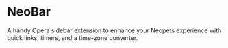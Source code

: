 # NeoBar
 A handy Opera sidebar extension to enhance your Neopets experience with quick links, timers, and a time-zone converter.
